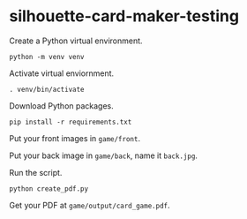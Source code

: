 # silhouette-card-maker-testing

Create a Python virtual environment.
```shell
python -m venv venv
```

Activate virtual enviornment.
```shell
. venv/bin/activate
```

Download Python packages.
```shell
pip install -r requirements.txt
```

Put your front images in `game/front`.

Put your back image in `game/back`, name it `back.jpg`.

Run the script.
```shell
python create_pdf.py
```

Get your PDF at `game/output/card_game.pdf`.